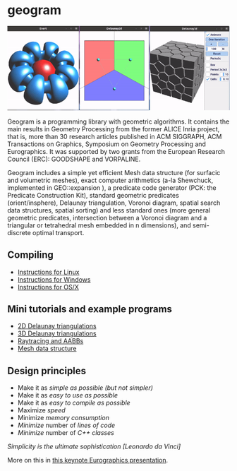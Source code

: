 # geogram

![](geogram_banner.gif)

Geogram is a programming library with geometric algorithms.
It contains the main results in Geometry Processing from the former
ALICE Inria project, that is, more than 30 research articles published
in ACM SIGGRAPH, ACM Transactions on Graphics, Symposium on Geometry 
Processing and Eurographics. It was supported by two grants from the
European Research Council (ERC): GOODSHAPE and VORPALINE.

Geogram includes a simple yet efficient Mesh data structure (for surfacic
and volumetric meshes), exact computer arithmetics (a-la Shewchuck,
implemented in GEO::expansion ), a predicate code generator (PCK: the
Predicate Construction Kit), standard geometric predicates
(orient/insphere), Delaunay triangulation, Voronoi diagram, spatial
search data structures, spatial sorting) and less standard ones (more
general geometric predicates, intersection between a Voronoi diagram
and a triangular or tetrahedral mesh embedded in n dimensions), and 
semi-discrete optimal transport.

Compiling
---------
  - [Instructions for Linux](doc/tutorials/compiling_Linux.md)
  - [Instructions for Windows](doc/tutorials/compiling_Windows.md)
  - [Instructions for OS/X](doc/tutorials/compiling_MacOS.md)


Mini tutorials and example programs
-----------------------------------
  - [2D Delaunay triangulations](doc/tutorials/Delaunay2D.md)
  - [3D Delaunay triangulations](doc/tutorials/Delaunay3D.md)
  - [Raytracing and AABBs](doc/tutorials/Raytrace.md)
  - [Mesh data structure](doc/Mesh.md)


Design principles
-----------------

- Make it as *simple as possible* _(but not simpler)_
- Make it as *easy to use as possible*
- Make it as *easy to compile as possible*
- Maximize *speed*
- Minimize *memory consumption*
- *Minimize* number of *lines of code*
- *Minimize* number of *C++ classes*

_Simplicity is the ultimate sophistication [Leonardo da Vinci]_

 More on this in [this keynote Eurographics presentation](https://fr.slideshare.net/BrunoLevy4/the-joy-of-computer-graphics-programming).

